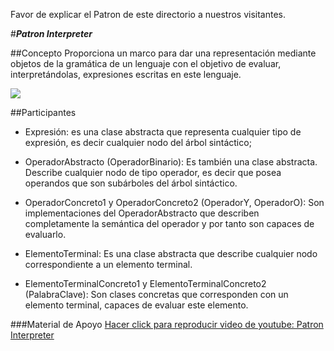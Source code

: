 Favor de explicar el Patron de este directorio a nuestros visitantes.

#***Patron Interpreter***

##Concepto
Proporciona un marco para dar una representación mediante objetos de la gramática de un lenguaje con el objetivo de evaluar, interpretándolas, expresiones escritas en este lenguaje.

![](http://www.godtic.com/blog/wp-content/uploads/2012/11/gof-interpreter.png)

##Participantes
* Expresión: es una clase abstracta que representa cualquier tipo de expresión, es decir cualquier nodo del árbol sintáctico;

* OperadorAbstracto (OperadorBinario): Es también una clase abstracta. Describe cualquier nodo de tipo operador, es decir que posea operandos que son subárboles del árbol sintáctico.

* OperadorConcreto1 y OperadorConcreto2 (OperadorY, OperadorO): Son implementaciones del OperadorAbstracto que describen completamente la semántica del operador y por tanto son capaces de evaluarlo.

* ElementoTerminal: Es una clase abstracta que describe cualquier nodo correspondiente a un elemento terminal.

* ElementoTerminalConcreto1 y ElementoTerminalConcreto2 (PalabraClave): Son clases concretas que corresponden con un elemento terminal, capaces de evaluar este elemento.

###Material de Apoyo
[Hacer click para reproducir video de youtube: Patron Interpreter](https://www.youtube.com/watch?v=p3adWU_Z4Yk)
